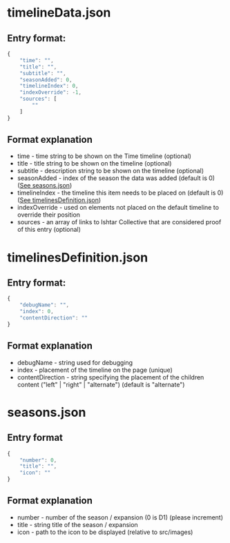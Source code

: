 # timelineData.json
## Entry format:
````javascript
{
    "time": "",
    "title": "",
    "subtitle": "",
    "seasonAdded": 0,
    "timelineIndex": 0,
    "indexOverride": -1,
    "sources": [
        ""
    ]
}
````
## Format explanation
* time - time string to be shown on the Time timeline (optional)
* title - title string to be shown on the timeline (optional)
* subtitle - description string to be shown on the timeline (optional)
* seasonAdded - index of the season the data was added (default is 0) ([See seasons.json](#seasonsjson)) 
* timelineIndex - the timeline this item needs to be placed on (default is 0) ([See timelinesDefinition.json](#timelinesdefinitionjson))
* indexOverride - used on elements not placed on the default timeline to override their position
* sources - an array of links to Ishtar Collective that are considered proof of this entry (optional)

# timelinesDefinition.json
## Entry format:
````javascript
{
    "debugName": "",
    "index": 0,
    "contentDirection": ""
}
````
## Format explanation
* debugName - string used for debugging
* index - placement of the timeline on the page (unique)
* contentDirection - string specifying the placement of the children content ("left" | "right" | "alternate") (default is "alternate") 

# seasons.json
## Entry format
````javascript
{
    "number": 0,
    "title": "",
    "icon": ""
}
````
## Format explanation
* number - number of the season / expansion (0 is D1) (please increment)
* title - string title of the season / expansion
* icon - path to the icon to be displayed (relative to src/images)